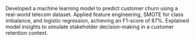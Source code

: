 Developed a machine learning model to predict customer churn using a real-world telecom dataset. Applied feature engineering, SMOTE for class imbalance, and logistic regression, achieving an F1-score of 87%. Explained model insights to simulate stakeholder decision-making in a customer retention context.
